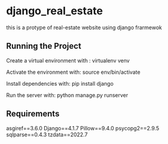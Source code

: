 # django_real_estate
this is a protype of real-estate website using django frarmewok



## Running the Project


Create a virtual environment with :      virtualenv venv

Activate the environment with:     source env/bin/activate

Install dependencies with:       pip install django

Run the server with:             python manage.py runserver


## Requirements

asgiref==3.6.0
Django==4.1.7
Pillow==9.4.0
psycopg2==2.9.5
sqlparse==0.4.3
tzdata==2022.7
